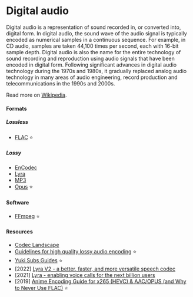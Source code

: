 # Digital audio

Digital audio is a representation of sound recorded in, or converted into, digital form. In digital audio, the sound wave of the audio signal is typically encoded as numerical samples in a continuous sequence. For example, in CD audio, samples are taken 44,100 times per second, each with 16-bit sample depth. Digital audio is also the name for the entire technology of sound recording and reproduction using audio signals that have been encoded in digital form. Following significant advances in digital audio technology during the 1970s and 1980s, it gradually replaced analog audio technology in many areas of audio engineering, record production and telecommunications in the 1990s and 2000s.

Read more on [Wikipedia](https://en.wikipedia.org/wiki/Digital_audio).

#### Formats

##### Lossless
- [FLAC](https://xiph.org/flac) ⭐

##### Lossy
- [EnCodec](https://github.com/facebookresearch/encodec)
- [Lyra](https://github.com/google/lyra)
- [MP3](https://en.wikipedia.org/wiki/MP3)
- [Opus](https://opus-codec.org) ⭐

#### Software
- [FFmpeg](ffmpeg.md) ⭐

#### Resources
- [Codec Landscape](https://opus-codec.org/comparison)
- [Guidelines for high quality lossy audio encoding](https://trac.ffmpeg.org/wiki/Encode/HighQualityAudio) ⭐
- [Yuki Subs Guides](https://yukisubs.wordpress.com/guides) ⭐
- [2022] [Lyra V2 - a better, faster, and more versatile speech codec](https://opensource.googleblog.com/2022/09/lyra-v2-a-better-faster-and-more-versatile-speech-codec.html)
- [2021] [Lyra - enabling voice calls for the next billion users](https://opensource.googleblog.com/2021/04/lyra-enabling-voice-calls-for-next-billion-users.html)
- [2019] [Anime Encoding Guide for x265 (HEVC) & AAC/OPUS (and Why to Never Use FLAC)](https://kokomins.wordpress.com/2019/10/10/anime-encoding-guide-for-x265-and-why-to-never-use-flac) ⭐
